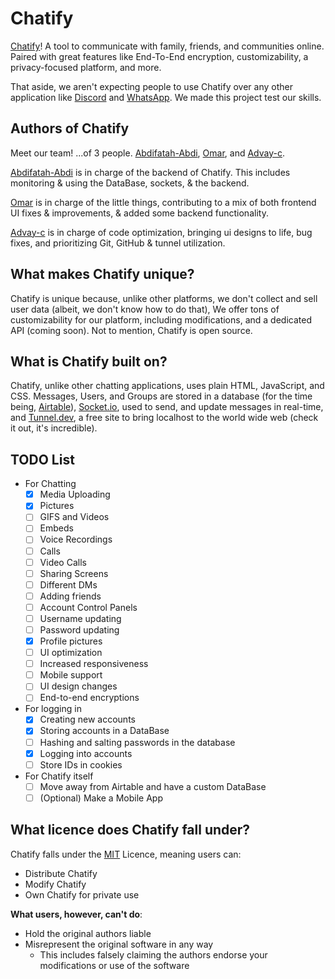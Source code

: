 # Chatify
[Chatify](https://chatify.tunnelapp.dev)! A tool to communicate with family, friends, and communities online. Paired with great features like End-To-End encryption, customizability, a privacy-focused platform, and more.

That aside, we aren't expecting people to use Chatify over any other application like [Discord](https://discord.com) and [WhatsApp](https://whatsapp.com). We made this project test our skills.

## Authors of Chatify
Meet our team! ...of 3 people. [Abdifatah-Abdi](https://github.com/Abdifatah-Abdi), [Omar](https://github.com/Elyossef-Omar), and [Advay-c](https://github.com/advay-c).

[Abdifatah-Abdi](https://github.com/Abdifatah-Abdi) is in charge of the backend of Chatify. This includes monitoring & using the DataBase, sockets, & the backend.

[Omar](https://github.com/Elyossef-Omar) is in charge of the little things, contributing to a mix of both frontend UI fixes & improvements, & added some backend functionality.

[Advay-c](https://github.com/advay-c) is in charge of code optimization, bringing ui designs to life, bug fixes, and prioritizing Git, GitHub & tunnel utilization.

## What makes Chatify unique?
Chatify is unique because, unlike other platforms, we don't collect and sell user data (albeit, we don't know how to do that), We offer tons of customizability for our platform, including modifications, and a dedicated API (coming soon). Not to mention, Chatify is open source.

## What is Chatify built on?
Chatify, unlike other chatting applications, uses plain HTML, JavaScript, and CSS. Messages, Users, and Groups are stored in a database (for the time being, [Airtable](https://airtable.com)), [Socket.io](https://socket.io/), used to send, and update messages in real-time, and [Tunnel.dev](tunnel.dev), a free site to bring localhost to the world wide web (check it out, it's incredible).

## TODO List
- For Chatting
    - [x] Media Uploading
    - [x] Pictures
    - [ ] GIFS and Videos
    - [ ] Embeds
    - [ ] Voice Recordings
    - [ ] Calls
    - [ ] Video Calls
    - [ ] Sharing Screens
    - [ ] Different DMs
    - [ ] Adding friends
    - [ ] Account Control Panels
    - [ ] Username updating
    - [ ] Password updating
    - [x] Profile pictures
    - [ ] UI optimization
    - [ ] Increased responsiveness
    - [ ] Mobile support
    - [ ] UI design changes
    - [ ] End-to-end encryptions

- For logging in
    - [x] Creating new accounts
    - [x] Storing accounts in a DataBase
    - [ ] Hashing and salting passwords in the database
    - [x] Logging into accounts
    - [ ] Store IDs in cookies

- For Chatify itself
    - [ ] Move away from Airtable and have a custom DataBase
    - [ ] (Optional) Make a Mobile App

## What licence does Chatify fall under?
Chatify falls under the [MIT](https://choosealicense.com/licenses/mit/) Licence, meaning users can:
- Distribute Chatify
- Modify Chatify
- Own Chatify for private use

**What users, however, can't do**:
- Hold the original authors liable
- Misrepresent the original software in any way
    - This includes falsely claiming the authors endorse your modifications or use of the software
